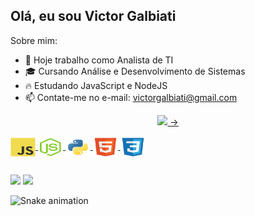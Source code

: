## Olá, eu sou Victor Galbiati

Sobre mim:

- 🔭 Hoje trabalho como Analista de TI
- 🎓 Cursando Análise e Desenvolvimento de Sistemas
- 🔥 Estudando JavaScript e NodeJS
- 📫 Contate-me no e-mail: victorgalbiati@gmail.com

<div align="center">
  <a href="https://github.com/victorgalbiati">
  <img height="180em" src="https://github-readme-stats.vercel.app/api?username=victorgalbiati&show_icons=true&theme=dark&include_all_commits=true&count_private=true"/>
<!<img height="180em" src="https://github-readme-stats.vercel.app/api/top-langs/?username=victorgalbiati&layout=compact&langs_count=7&theme=dark"/>->
</div>

  <div style="display: inline_block"><br>
  <img align="center" alt="Victor-Js" height="30" width="40" src="https://github.com/devicons/devicon/blob/master/icons/javascript/javascript-original.svg">
  <img align="center" alt="Victor-Nd" height="30" width="40" src="https://github.com/devicons/devicon/blob/master/icons/nodejs/nodejs-original.svg">
  <img align="center" alt="Victor-Py" height="30" width="40" src="https://raw.githubusercontent.com/devicons/devicon/master/icons/python/python-original.svg">
  <img align="center" alt="Victor-Ht" height="30" width="40" src="https://raw.githubusercontent.com/devicons/devicon/master/icons/html5/html5-original.svg">
  <img align="center" alt="Victor-Cs" height="30" width="40" src="https://raw.githubusercontent.com/devicons/devicon/master/icons/css3/css3-original.svg">
</div>
 
  ##
  
 <div>
  <a href = "mailto:victorgalbiati@gmail.com"><img src="https://img.shields.io/badge/-Gmail-%23333?style=for-the-badge&logo=gmail&logoColor=white" target="_blank"></a>
  <a href="https://www.linkedin.com/in/victor-galbiati-roggeiro-242486164/" target="_blank"><img src="https://img.shields.io/badge/-LinkedIn-%230077B5?style=for-the-badge&logo=linkedin&logoColor=white" target="_blank"></a> 
 </div>
  
![Snake animation](https://github.com/victorgalbiati/victorgalbiati/blob/output/github-contribution-grid-snake.svg)
